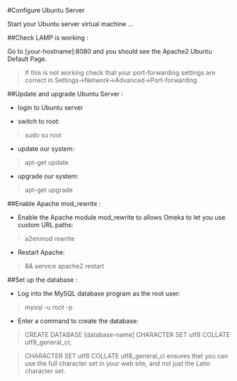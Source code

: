 #Configure Ubuntu Server

Start your Ubuntu server virtual machine ...

##Check LAMP is working :

Go to [your-hostname]:8080 and you should see the Apache2 Ubuntu Default Page.

>If this is not working check that your port-forwarding settings are correct in Settings->Network->Advanced->Port-forwarding

##Update and upgrade Ubuntu Server :

* login to Ubuntu server

* switch to root:
>sudo su root

* update our system:
>apt-get update

* upgrade our system:
> apt-get upgrade

##Enable Apache mod_rewrite :

* Enable the Apache module mod_rewrite to allows Omeka to let you use custom URL paths:
>a2enmod rewrite

* Restart Apache:
> && service apache2 restart

##Set up the database :

* Log into the MySQL database program as the root user:
>mysql -u root -p

* Enter a command to create the database:
>CREATE DATABASE [database-name] CHARACTER SET utf8 COLLATE utf8_general_ci;


>CHARACTER SET utf8 COLLATE utf8_general_ci ensures that you can use the full character set in your web site, and not just the Latin character set.








